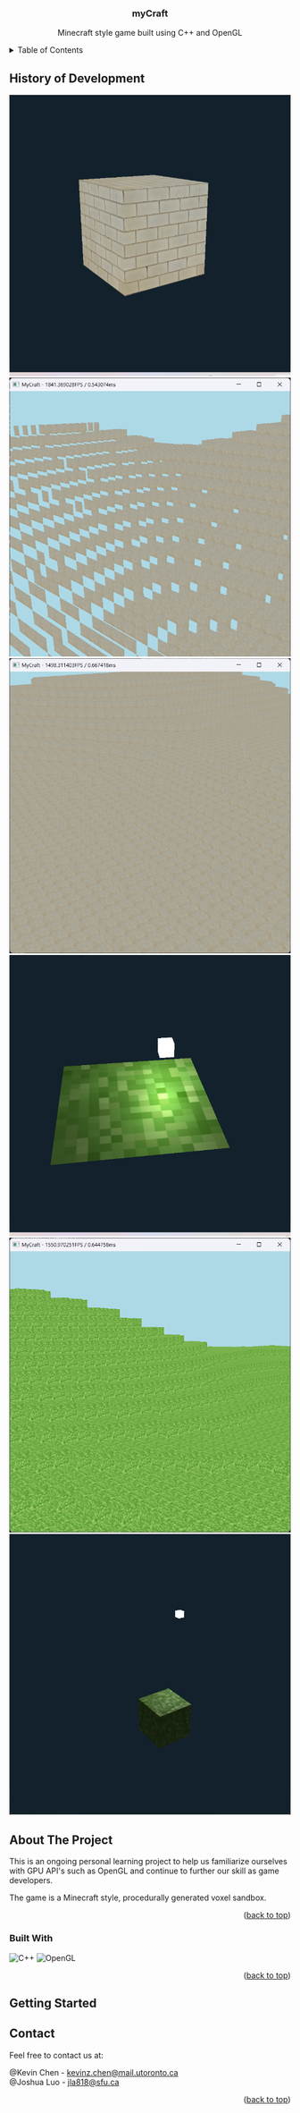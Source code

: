 <!-- PROJECT LOGO 
<br />
<div align="center">
  <a href="https://github.com/github_username/repo_name">
    <img src="images/logo.png" alt="Logo" width="80" height="80">
  </a>
-->

<h3 align="center">myCraft</h3>

  <p align="center">
    Minecraft style game built using C++ and OpenGL
    <br />

<!-- TABLE OF CONTENTS -->
<details>
  <summary>Table of Contents</summary>
  <ol>
    <li>
      <a href="#history-of-development">History of Development</a>
    </li>
    <li>
      <a href="#about-the-project">About The Project</a>
      <ul>
        <li><a href="#built-with">Built With</a></li>
      </ul>
    </li>
    <li>
      <a href="#getting-started">Getting Started</a>
    </li>
    <li><a href="#contact">Contact</a></li>
  </ol>
</details>

## History of Development
![pic6](./images/image6.png)
![pic5](./images/image5_1.png)
![pic4](./images/image4.png)
![pic3](./images/image3.png)
![pic2](./images/image2.png)
![pic1](./images/image1.png)






<!-- ABOUT THE PROJECT -->
## About The Project

This is an ongoing personal learning project to help us familiarize ourselves with GPU API's such as OpenGL and continue to further our skill as game developers.

The game is a Minecraft style, procedurally generated voxel sandbox.

<p align="right">(<a href="#readme-top">back to top</a>)</p>

### Built With

![C++](https://img.shields.io/badge/c++-%2300599C.svg?style=for-the-badge&logo=c%2B%2B&logoColor=white)
![OpenGL](https://img.shields.io/badge/OpenGL-FFFFFF?style=for-the-badge&logo=opengl)

<p align="right">(<a href="#readme-top">back to top</a>)</p>


<!-- GETTING STARTED -->
## Getting Started


<!-- CONTACT -->
## Contact
Feel free to contact us at:

@Kevin Chen - kevinz.chen@mail.utoronto.ca\
@Joshua Luo - jla818@sfu.ca

<p align="right">(<a href="#readme-top">back to top</a>)</p>

